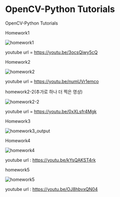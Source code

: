 # OpenCV-Python Tutorials
OpenCV-Python Tutorials

Homework1

![homework1](https://github.com/user-attachments/assets/6a9c24b3-dec4-47de-9c54-5d87c3a54175)

youtube url = https://youtu.be/3ocsQiwy5cQ

Homework2 

![homework2](https://github.com/user-attachments/assets/8f10a5a9-10a9-4b7a-9765-4955fed6ae82)

youtube url = https://youtu.be/numUVr1emco

homework2-2(추가로 하나 더 찍은 영상)

![homework2-2](https://github.com/user-attachments/assets/454335e8-ba56-45ea-a4f3-20fa5c49206b)

youtube url = https://youtu.be/0xXLsfr4Mgk

Homework3

![homework3_output](https://github.com/user-attachments/assets/09cb790b-e32e-4e5f-bcf2-e1769fbe16b3)

Homework4

![homework4](https://github.com/user-attachments/assets/7c789c85-c9c3-450d-940d-c9e4b956a4ab)

youtube url : https://youtu.be/kYsQAKST4rk 

homework5

![homework5](https://github.com/user-attachments/assets/e43e0748-2b7a-4e6e-a57d-79752a2f7df9)

youtube url : https://youtu.be/OJ8hbvxQN04


